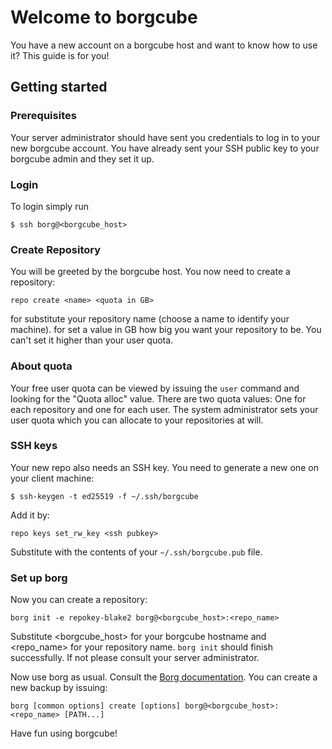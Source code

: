 # Welcome to borgcube

You have a new account on a borgcube host and want to know how to use it? This guide is for you!

## Getting started

### Prerequisites

Your server administrator should have sent you credentials to log in to your new borgcube account.
You have already sent your SSH public key to your borgcube admin and they set it up.

### Login

To login simply run
```shell script
$ ssh borg@<borgcube_host>
```

### Create Repository

You will be greeted by the borgcube host. You now need to create a repository:
```shell script
repo create <name> <quota in GB>
```

for <name> substitute your repository name (choose a name to identify your machine).
for <quota in GB> set a value in GB how big you want your repository to be. You can't set it higher than your user quota.

### About quota

Your free user quota can be viewed by issuing the `user` command and looking for the "Quota alloc" value. There are two
quota values: One for each repository and one for each user. The system administrator sets your user quota which you can
allocate to your repositories at will.

### SSH keys

Your new repo also needs an SSH key. You need to generate a new one on your client machine:
```shell script
$ ssh-keygen -t ed25519 -f ~/.ssh/borgcube
```

Add it by:
```shell script
repo keys set_rw_key <ssh pubkey>
```

Substitute <ssh pubkey> with the contents of your `~/.ssh/borgcube.pub` file.

### Set up borg

Now you can create a repository:
```shell script
borg init -e repokey-blake2 borg@<borgcube_host>:<repo_name>
```

Substitute <borgcube_host> for your borgcube hostname and <repo_name> for your repository name. `borg init` should
finish successfully. If not please consult your server administrator.

Now use borg as usual. Consult the [Borg documentation](https://borgbackup.readthedocs.io/en/stable/usage/create.html).
You can create a new backup by issuing:
```shell script
borg [common options] create [options] borg@<borgcube_host>:<repo_name> [PATH...]
```

Have fun using borgcube!